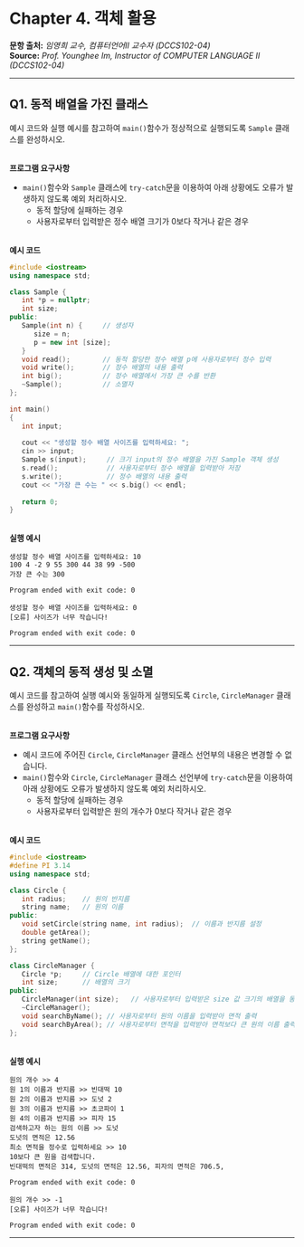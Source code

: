 # Chapter 4. 객체 활용

**문항 출처:** *임영희 교수, 컴퓨터언어Ⅱ 교수자 (DCCS102-04)* <br>
**Source:** *Prof. Younghee&nbsp;Im, Instructor of COMPUTER LANGUAGE Ⅱ (DCCS102-04)*

---

## Q1. 동적 배열을 가진 클래스

예시 코드와 실행 예시를 참고하여 `main()`함수가 정상적으로 실행되도록 `Sample` 클래스를 완성하시오.


<br>**프로그램 요구사항**

- `main()`함수와 `Sample` 클래스에 `try-catch`문을 이용하여 아래 상황에도 오류가 발생하지 않도록 예외 처리하시오.
   - 동적 할당에 실패하는 경우
   - 사용자로부터 입력받은 정수 배열 크기가 0보다 작거나 같은 경우


<br>**예시 코드**

```cpp
#include <iostream>
using namespace std;

class Sample {
   int *p = nullptr;
   int size;
public:
   Sample(int n) {     // 생성자
      size = n;
      p = new int [size];
   }
   void read();        // 동적 할당한 정수 배열 p에 사용자로부터 정수 입력
   void write();       // 정수 배열의 내용 출력
   int big();          // 정수 배열에서 가장 큰 수를 반환
   ~Sample();          // 소멸자
};

int main() 
{
   int input;
    
   cout << "생성할 정수 배열 사이즈를 입력하세요: ";
   cin >> input;
   Sample s(input);     // 크기 input의 정수 배열을 가진 Sample 객체 생성
   s.read();            // 사용자로부터 정수 배열을 입력받아 저장
   s.write();           // 정수 배열의 내용 출력
   cout << "가장 큰 수는 " << s.big() << endl;
    
   return 0;
}
```


<br>**실행 예시**

```text
생성할 정수 배열 사이즈를 입력하세요: 10
100 4 -2 9 55 300 44 38 99 -500
가장 큰 수는 300

Program ended with exit code: 0
```

```text
생성할 정수 배열 사이즈를 입력하세요: 0
[오류] 사이즈가 너무 작습니다!

Program ended with exit code: 0
```


---

## Q2. 객체의 동적 생성 및 소멸

예시 코드를 참고하여 실행 예시와 동일하게 실행되도록 `Circle`, `CircleManager` 클래스를 완성하고 `main()`함수를 작성하시오.


<br>**프로그램 요구사항**

- 예시 코드에 주어진 `Circle`, `CircleManager` 클래스 선언부의 내용은 변경할 수 없습니다.
- `main()`함수와 `Circle`, `CircleManager` 클래스 선언부에 `try-catch`문을 이용하여 아래 상황에도 오류가 발생하지 않도록 예외 처리하시오.
   - 동적 할당에 실패하는 경우
   - 사용자로부터 입력받은 원의 개수가 0보다 작거나 같은 경우


<br>**예시 코드**

```cpp
#include <iostream>
#define PI 3.14
using namespace std;

class Circle {
   int radius;    // 원의 반지름
   string name;   // 원의 이름
public:
   void setCircle(string name, int radius);  // 이름과 반지름 설정
   double getArea();
   string getName();
};

class CircleManager {
   Circle *p;     // Circle 배열에 대한 포인터
   int size;      // 배열의 크기
public:
   CircleManager(int size);   // 사용자로부터 입력받은 size 값 크기의 배열을 동적 생성
   ~CircleManager();
   void searchByName(); // 사용자로부터 원의 이름을 입력받아 면적 출력
   void searchByArea(); // 사용자로부터 면적을 입력받아 면적보다 큰 원의 이름 출력
};
```


<br>**실행 예시**

```text
원의 개수 >> 4
원 1의 이름과 반지름 >> 빈대떡 10
원 2의 이름과 반지름 >> 도넛 2
원 3의 이름과 반지름 >> 초코파이 1
원 4의 이름과 반지름 >> 피자 15
검색하고자 하는 원의 이름 >> 도넛
도넛의 면적은 12.56
최소 면적을 정수로 입력하세요 >> 10
10보다 큰 원을 검색합니다.
빈대떡의 면적은 314, 도넛의 면적은 12.56, 피자의 면적은 706.5,

Program ended with exit code: 0
```

```text
원의 개수 >> -1
[오류] 사이즈가 너무 작습니다!

Program ended with exit code: 0
```



---
